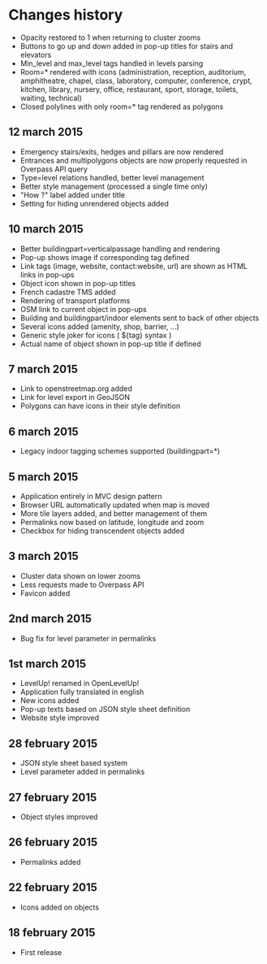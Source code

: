 Changes history
===============

* Opacity restored to 1 when returning to cluster zooms
* Buttons to go up and down added in pop-up titles for stairs and elevators
* Min_level and max_level tags handled in levels parsing
* Room=* rendered with icons (administration, reception, auditorium, amphitheatre, chapel, class, laboratory, computer, conference, crypt, kitchen, library, nursery, office, restaurant, sport, storage, toilets, waiting, technical)
* Closed polylines with only room=* tag rendered as polygons

12 march 2015
-------------
* Emergency stairs/exits, hedges and pillars are now rendered
* Entrances and multipolygons objects are now properly requested in Overpass API query
* Type=level relations handled, better level management
* Better style management (processed a single time only)
* "How ?" label added under title
* Setting for hiding unrendered objects added

10 march 2015
-------------
* Better buildingpart=verticalpassage handling and rendering
* Pop-up shows image if corresponding tag defined
* Link tags (image, website, contact:website, url) are shown as HTML links in pop-ups
* Object icon shown in pop-up titles
* French cadastre TMS added
* Rendering of transport platforms
* OSM link to current object in pop-ups
* Building and buildingpart/indoor elements sent to back of other objects
* Several icons added (amenity, shop, barrier, ...)
* Generic style joker for icons ( ${tag} syntax )
* Actual name of object shown in pop-up title if defined

7 march 2015
------------
* Link to openstreetmap.org added
* Link for level export in GeoJSON
* Polygons can have icons in their style definition

6 march 2015
------------
* Legacy indoor tagging schemes supported (buildingpart=*)

5 march 2015
------------
* Application entirely in MVC design pattern
* Browser URL automatically updated when map is moved
* More tile layers added, and better management of them
* Permalinks now based on latitude, longitude and zoom
* Checkbox for hiding transcendent objects added

3 march 2015
------------
* Cluster data shown on lower zooms
* Less requests made to Overpass API
* Favicon added

2nd march 2015
--------------
* Bug fix for level parameter in permalinks

1st march 2015
--------------
* LevelUp! renamed in OpenLevelUp!
* Application fully translated in english
* New icons added
* Pop-up texts based on JSON style sheet definition
* Website style improved

28 february 2015
----------------
* JSON style sheet based system
* Level parameter added in permalinks

27 february 2015
----------------
* Object styles improved

26 february 2015
----------------
* Permalinks added

22 february 2015
----------------
* Icons added on objects

18 february 2015
----------------
* First release
